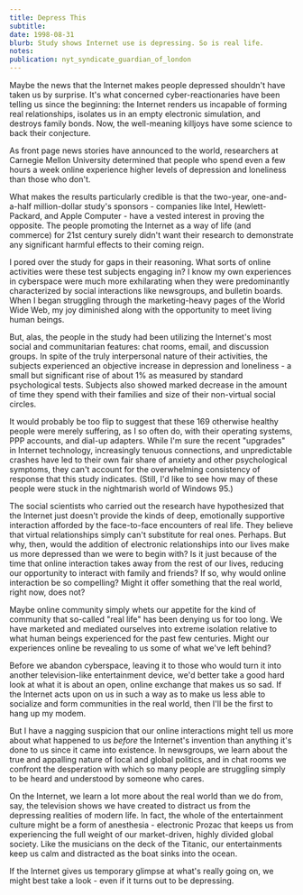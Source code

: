 ```yaml
---
title: Depress This
subtitle: 
date: 1998-08-31
blurb: Study shows Internet use is depressing. So is real life.
notes: 
publication: nyt_syndicate_guardian_of_london
---
```



Maybe the news that the Internet makes people depressed shouldn't have taken us by surprise. It's what concerned cyber-reactionaries have been telling us since the beginning: the Internet renders us incapable of forming real relationships, isolates us in an empty electronic simulation, and destroys family bonds. Now, the well-meaning killjoys have some science to back their conjecture.

As front page news stories have announced to the world, researchers at Carnegie Mellon University determined that people who spend even a few hours a week online experience higher levels of depression and loneliness than those who don't.

What makes the results particularly credible is that the two-year, one-and-a-half million-dollar study's sponsors - companies like Intel, Hewlett-Packard, and Apple Computer - have a vested interest in proving the opposite. The people promoting the Internet as a way of life (and commerce) for 21st century surely didn't want their research to demonstrate any significant harmful effects to their coming reign.

I pored over the study for gaps in their reasoning. What sorts of online activities were these test subjects engaging in? I know my own experiences in cyberspace were much more exhilarating when they were predominantly characterized by social interactions like newsgroups, and bulletin boards. When I began struggling through the marketing-heavy pages of the World Wide Web, my joy diminished along with the opportunity to meet living human beings.

But, alas, the people in the study had been utilizing the Internet's most social and communitarian features: chat rooms, email, and discussion groups. In spite of the truly interpersonal nature of their activities, the subjects experienced an objective increase in depression and loneliness - a small but significant rise of about 1% as measured by standard psychological tests. Subjects also showed marked decrease in the amount of time they spend with their families and size of their non-virtual social circles.

It would probably be too flip to suggest that these 169 otherwise healthy people were merely suffering, as I so often do, with their operating systems, PPP accounts, and dial-up adapters. While I'm sure the recent "upgrades" in Internet technology, increasingly tenuous connections, and unpredictable crashes have led to their own fair share of anxiety and other psychological symptoms, they can't account for the overwhelming consistency of response that this study indicates. (Still, I'd like to see how may of these people were stuck in the nightmarish world of Windows 95.)

The social scientists who carried out the research have hypothesized that the Internet just doesn't provide the kinds of deep, emotionally supportive interaction afforded by the face-to-face encounters of real life. They believe that virtual relationships simply can't substitute for real ones. Perhaps. But why, then, would the addition of electronic relationships into our lives make us more depressed than we were to begin with? Is it just because of the time that online interaction takes away from the rest of our lives, reducing our opportunity to interact with family and friends? If so, why would online interaction be so compelling? Might it offer something that the real world, right now, does not?

Maybe online community simply whets our appetite for the kind of community that so-called "real life" has been denying us for too long. We have marketed and mediated ourselves into extreme isolation relative to what human beings experienced for the past few centuries. Might our experiences online be revealing to us some of what we've left behind?

Before we abandon cyberspace, leaving it to those who would turn it into another television-like entertainment device, we'd better take a good hard look at what it is about an open, online exchange that makes us so sad. If the Internet acts upon on us in such a way as to make us less able to socialize and form communities in the real world, then I'll be the first to hang up my modem.

But I have a nagging suspicion that our online interactions might tell us more about what happened to us *before* the Internet's invention than anything it's done to us since it came into existence. In newsgroups, we learn about the true and appalling nature of local and global politics, and in chat rooms we confront the desperation with which so many people are struggling simply to be heard and understood by someone who cares.

On the Internet, we learn a lot more about the real world than we do from, say, the television shows we have created to distract us from the depressing realities of modern life. In fact, the whole of the entertainment culture might be a form of anesthesia - electronic Prozac that keeps us from experiencing the full weight of our market-driven, highly divided global society. Like the musicians on the deck of the Titanic, our entertainments keep us calm and distracted as the boat sinks into the ocean.

If the Internet gives us temporary glimpse at what's really going on, we might best take a look - even if it turns out to be depressing.

